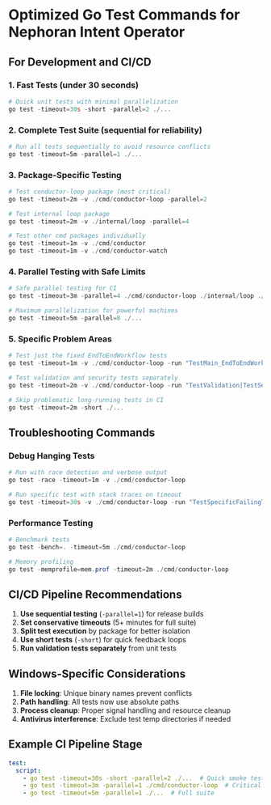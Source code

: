 # Optimized Go Test Commands for Nephoran Intent Operator

## For Development and CI/CD

### 1. Fast Tests (under 30 seconds)
```powershell
# Quick unit tests with minimal parallelization
go test -timeout=30s -short -parallel=2 ./...
```

### 2. Complete Test Suite (sequential for reliability)
```powershell
# Run all tests sequentially to avoid resource conflicts
go test -timeout=5m -parallel=1 ./...
```

### 3. Package-Specific Testing
```powershell
# Test conductor-loop package (most critical)
go test -timeout=2m -v ./cmd/conductor-loop -parallel=2

# Test internal loop package
go test -timeout=2m -v ./internal/loop -parallel=4

# Test other cmd packages individually
go test -timeout=1m -v ./cmd/conductor
go test -timeout=1m -v ./cmd/conductor-watch
```

### 4. Parallel Testing with Safe Limits
```powershell
# Safe parallel testing for CI
go test -timeout=3m -parallel=4 ./cmd/conductor-loop ./internal/loop ./cmd/conductor

# Maximum parallelization for powerful machines
go test -timeout=5m -parallel=8 ./...
```

### 5. Specific Problem Areas
```powershell
# Test just the fixed EndToEndWorkflow tests
go test -timeout=1m -v ./cmd/conductor-loop -run "TestMain_EndToEndWorkflow"

# Test validation and security tests separately
go test -timeout=2m -v ./cmd/conductor-loop -run "TestValidation|TestSecurity"

# Skip problematic long-running tests in CI
go test -timeout=2m -short ./...
```

## Troubleshooting Commands

### Debug Hanging Tests
```powershell
# Run with race detection and verbose output
go test -race -timeout=1m -v ./cmd/conductor-loop

# Run specific test with stack traces on timeout
go test -timeout=30s -v ./cmd/conductor-loop -run "TestSpecificFailingTest"
```

### Performance Testing
```powershell
# Benchmark tests
go test -bench=. -timeout=5m ./cmd/conductor-loop

# Memory profiling
go test -memprofile=mem.prof -timeout=2m ./cmd/conductor-loop
```

## CI/CD Pipeline Recommendations

1. **Use sequential testing** (`-parallel=1`) for release builds
2. **Set conservative timeouts** (5+ minutes for full suite)
3. **Split test execution** by package for better isolation
4. **Use short tests** (`-short`) for quick feedback loops
5. **Run validation tests separately** from unit tests

## Windows-Specific Considerations

1. **File locking**: Unique binary names prevent conflicts
2. **Path handling**: All tests now use absolute paths
3. **Process cleanup**: Proper signal handling and resource cleanup
4. **Antivirus interference**: Exclude test temp directories if needed

## Example CI Pipeline Stage
```yaml
test:
  script:
    - go test -timeout=30s -short -parallel=2 ./...  # Quick smoke test
    - go test -timeout=3m -parallel=1 ./cmd/conductor-loop  # Critical path
    - go test -timeout=5m -parallel=1 ./...  # Full suite
```